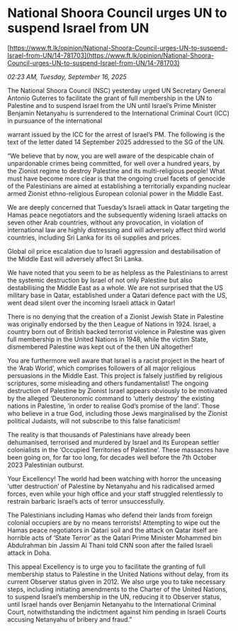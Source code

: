 # National Shoora Council urges UN to suspend Israel from UN

[https://www.ft.lk/opinion/National-Shoora-Council-urges-UN-to-suspend-Israel-from-UN/14-781703](https://www.ft.lk/opinion/National-Shoora-Council-urges-UN-to-suspend-Israel-from-UN/14-781703)

*02:23 AM, Tuesday, September 16, 2025*

The National Shoora Council (NSC) yesterday urged UN Secretary General Antonio Guterres to facilitate the grant of full membership in the UN to Palestine and to suspend Israel from the UN until Israel’s Prime Minister Benjamin Netanyahu is surrendered to the International Criminal Court (ICC) in pursuance of the international

warrant issued by the ICC for the arrest of Israel’s PM. The following is the text of the letter dated 14 September 2025 addressed to the SG of the UN.

“We believe that by now, you are well aware of the despicable chain of unpardonable crimes being committed, for well over a hundred years, by the Zionist regime to destroy Palestine and its multi-religious people! What must have become more clear is that the ongoing cruel facets of genocide of the Palestinians are aimed at establishing a territorially expanding nuclear armed Zionist ethno-religious European colonial power in the Middle East.

We are deeply concerned that Tuesday’s Israeli attack in Qatar targeting the Hamas peace negotiators and the subsequently widening Israeli attacks on seven other Arab countries, without any provocation, in violation of international law are highly distressing and will adversely affect third world countries, including Sri Lanka for its oil supplies and prices.

Global oil price escalation due to Israeli aggression and destabilisation of the Middle East will adversely affect Sri Lanka.

We have noted that you seem to be as helpless as the Palestinians to arrest the systemic destruction by Israel of not only Palestine but also destabilising the Middle East as a whole. We are not surprised that the US military base in Qatar, established under a Qatari defence pact with the US, went dead silent over the incoming Israeli attack in Qatar!

There is no denying that the creation of a Zionist Jewish State in Palestine was originally endorsed by the then League of Nations in 1924. Israel, a country born out of British backed terrorist violence in Palestine was given full membership in the United Nations in 1948, while the victim State, dismembered Palestine was kept out of the then UN altogether!

You are furthermore well aware that Israel is a racist project in the heart of the ‘Arab World’, which comprises followers of all major religious persuasions in the Middle East. This project is falsely justified by religious scriptures, some misleading and others fundamentalist! The ongoing destruction of Palestine by Zionist Israel appears obviously to be motivated by the alleged ‘Deuteronomic command to ‘utterly destroy’ the existing nations in Palestine, ‘in order to realise God’s promise of the land’. Those who believe in a true God, including those Jews marginalised by the Zionist political Judaists, will not subscribe to this false fanaticism!

The reality is that thousands of Palestinians have already been dehumanised, terrorised and murdered by Israel and its European settler colonialists in the ‘Occupied Territories of Palestine’. These massacres have been going on, for far too long, for decades well before the 7th October 2023 Palestinian outburst.

Your Excellency! The world had been watching with horror the unceasing ‘utter destruction’ of Palestine by Netanyahu and his radicalised armed forces, even while your high office and your staff struggled relentlessly to restrain barbaric Israel’s acts of terror unsuccessfully.

The Palestinians including Hamas who defend their lands from foreign colonial occupiers are by no means terrorists! Attempting to wipe out the Hamas peace negotiators in Qatari soil and the attack on Qatar itself are horrible acts of ‘State Terror’ as the Qatari Prime Minister Mohammed bin Abdulrahman bin Jassim Al Thani told CNN soon after the failed Israeli attack in Doha.

This appeal Excellency is to urge you to facilitate the granting of full membership status to Palestine in the United Nations without delay, from its current Observer status given in 2012. We also urge you to take necessary steps, including initiating amendments to the Charter of the United Nations, to suspend Israel’s membership in the UN, reducing it to Observer status, until Israel hands over Benjamin Netanyahu to the International Criminal Court, notwithstanding the indictment against him pending in Israeli Courts accusing Netanyahu of bribery and fraud.”

